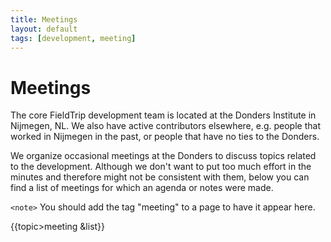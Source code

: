 ```yaml
---
title: Meetings
layout: default
tags: [development, meeting]
---
```


# Meetings

The core FieldTrip development team is located at the Donders Institute in Nijmegen, NL. We also have active contributors  elsewhere, e.g. people that worked in Nijmegen in the past, or people that have no ties to the Donders. 

We organize occasional meetings at the Donders to discuss topics related to the development. Although we don't want to put too much effort in the minutes and therefore might not be consistent with them, below you can find a list of meetings for which an agenda or notes were made. 

`<note>`
You should add the tag "meeting" to a page to have it appear here.
</div>

{{topic>meeting &list}}

